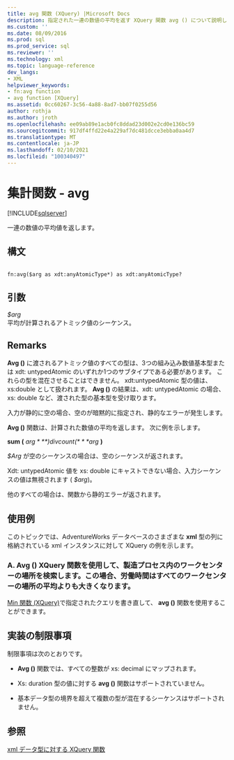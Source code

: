 ```yaml
---
title: avg 関数 (XQuery) |Microsoft Docs
description: 指定された一連の数値の平均を返す XQuery 関数 avg () について説明します。
ms.custom: ''
ms.date: 08/09/2016
ms.prod: sql
ms.prod_service: sql
ms.reviewer: ''
ms.technology: xml
ms.topic: language-reference
dev_langs:
- XML
helpviewer_keywords:
- fn:avg function
- avg function [XQuery]
ms.assetid: 0cc60267-3c56-4a88-8ad7-bb07f0255d56
author: rothja
ms.author: jroth
ms.openlocfilehash: ee09ab89e1acb0fc8ddad23d002e2cd0e136bc59
ms.sourcegitcommit: 917df4ffd22e4a229af7dc481dcce3ebba0aa4d7
ms.translationtype: MT
ms.contentlocale: ja-JP
ms.lasthandoff: 02/10/2021
ms.locfileid: "100340497"
---
```

# <a name="aggregate-functions---avg"></a>集計関数 - avg
[!INCLUDE[sqlserver](../includes/applies-to-version/sqlserver.md)]

  一連の数値の平均値を返します。  
  
## <a name="syntax"></a>構文  
  
```  
  
fn:avg($arg as xdt:anyAtomicType*) as xdt:anyAtomicType?  
```  
  
## <a name="arguments"></a>引数  
 *$arg*  
 平均が計算されるアトミック値のシーケンス。  
  
## <a name="remarks"></a>Remarks  
 **Avg ()** に渡されるアトミック値のすべての型は、3つの組み込み数値基本型または xdt: untypedAtomic のいずれか1つのサブタイプである必要があります。 これらの型を混在させることはできません。 xdt:untypedAtomic 型の値は、xs:double として扱われます。 **Avg ()** の結果は、xdt: untypedAtomic の場合、xs: double など、渡された型の基本型を受け取ります。  
  
 入力が静的に空の場合、空のが暗黙的に指定され、静的なエラーが発生します。  
  
 **Avg ()** 関数は、計算された数値の平均を返します。 次に例を示します。  
  
 **sum (** *$arg* **) div count (** *$arg* **)**  
  
 *$Arg* が空のシーケンスの場合は、空のシーケンスが返されます。  
  
 Xdt: untypedAtomic 値を xs: double にキャストできない場合、入力シーケンスの値は無視されます ( *$arg*)。  
  
 他のすべての場合は、関数から静的エラーが返されます。  
  
## <a name="examples"></a>使用例  
 このトピックでは、AdventureWorks データベースのさまざまな **xml** 型の列に格納されている xml インスタンスに対して XQuery の例を示します。  
  
### <a name="a-using-the-avg-xquery-function-to-find-work-center-locations-in-the-manufacturing-process-in-which-labor-hours-are-greater-than-the-average-for-all-work-center-locations"></a>A. Avg () XQuery 関数を使用して、製造プロセス内のワークセンターの場所を検索します。この場合、労働時間はすべてのワークセンターの場所の平均よりも大きくなります。  
 [Min 関数 (XQuery)](../xquery/aggregate-functions-min.md)で指定されたクエリを書き直して、 **avg ()** 関数を使用することができます。  
  
## <a name="implementation-limitations"></a>実装の制限事項  
 制限事項は次のとおりです。  
  
-   **Avg ()** 関数では、すべての整数が xs: decimal にマップされます。  
  
-   Xs: duration 型の値に対する **avg ()** 関数はサポートされていません。  
  
-   基本データ型の境界を超えて複数の型が混在するシーケンスはサポートされません。  
  
## <a name="see-also"></a>参照  
 [xml データ型に対する XQuery 関数](../xquery/xquery-functions-against-the-xml-data-type.md)  
  
  
